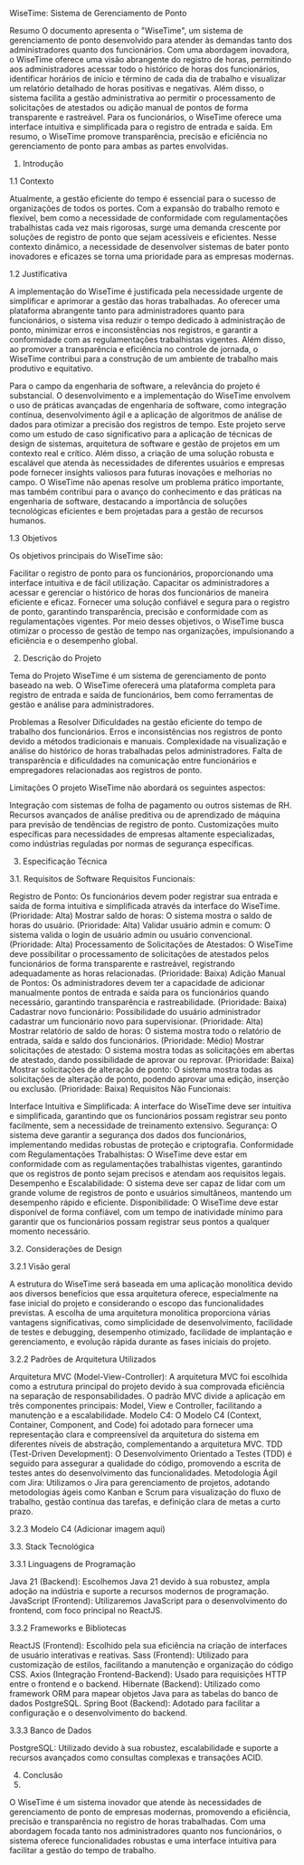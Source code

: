 WiseTime: Sistema de Gerenciamento de Ponto

Resumo
  O documento apresenta o "WiseTime", um sistema de gerenciamento de ponto desenvolvido para atender às demandas tanto dos administradores     quanto dos funcionários. Com uma abordagem inovadora, o WiseTime oferece uma visão abrangente do registro de horas, permitindo aos administradores acessar todo o histórico de horas dos funcionários, identificar horários de início e término de cada dia de trabalho e visualizar um relatório detalhado de horas positivas e negativas. Além disso, o sistema facilita a gestão administrativa ao permitir o processamento de solicitações de atestados ou adição manual de pontos de forma transparente e rastreável. Para os funcionários, o WiseTime oferece uma interface intuitiva e simplificada para o registro de entrada e saída. Em resumo, o WiseTime promove transparência, precisão e eficiência no gerenciamento de ponto para ambas as partes envolvidas.

1. Introdução
   
1.1 Contexto

  Atualmente, a gestão eficiente do tempo é essencial para o sucesso de organizações de todos os portes. Com a expansão do trabalho remoto e flexível, bem como a necessidade de conformidade com regulamentações trabalhistas cada vez mais rigorosas, surge uma demanda crescente por soluções de registro de ponto que sejam acessíveis e eficientes. Nesse contexto dinâmico, a necessidade de desenvolver sistemas de bater ponto inovadores e eficazes se torna uma prioridade para as empresas modernas.

1.2 Justificativa

  A implementação do WiseTime é justificada pela necessidade urgente de simplificar e aprimorar a gestão das horas trabalhadas. Ao oferecer uma plataforma abrangente tanto para administradores quanto para funcionários, o sistema visa reduzir o tempo dedicado à administração de ponto, minimizar erros e inconsistências nos registros, e garantir a conformidade com as regulamentações trabalhistas vigentes. Além disso, ao promover a transparência e eficiência no controle de jornada, o WiseTime contribui para a construção de um ambiente de trabalho mais produtivo e equitativo.

  Para o campo da engenharia de software, a relevância do projeto é substancial. O desenvolvimento e a implementação do WiseTime envolvem o uso de práticas avançadas de engenharia de software, como integração contínua, desenvolvimento ágil e a aplicação de algoritmos de análise de dados para otimizar a precisão dos registros de tempo. Este projeto serve como um estudo de caso significativo para a aplicação de técnicas de design de sistemas, arquitetura de software e gestão de projetos em um contexto real e crítico. Além disso, a criação de uma solução robusta e escalável que atenda às necessidades de diferentes usuários e empresas pode fornecer insights valiosos para futuras inovações e melhorias no campo. O WiseTime não apenas resolve um problema prático importante, mas também contribui para o avanço do conhecimento e das práticas na engenharia de software, destacando a importância de soluções tecnológicas eficientes e bem projetadas para a gestão de recursos humanos.

1.3 Objetivos

Os objetivos principais do WiseTime são:

  Facilitar o registro de ponto para os funcionários, proporcionando uma interface intuitiva e de fácil utilização.
Capacitar os administradores a acessar e gerenciar o histórico de horas dos funcionários de maneira eficiente e eficaz.
Fornecer uma solução confiável e segura para o registro de ponto, garantindo transparência, precisão e conformidade com as regulamentações vigentes.
Por meio desses objetivos, o WiseTime busca otimizar o processo de gestão de tempo nas organizações, impulsionando a eficiência e o desempenho global.

2. Descrição do Projeto
   
Tema do Projeto
  WiseTime é um sistema de gerenciamento de ponto baseado na web. O WiseTime oferecerá uma plataforma completa para registro de entrada e saída de funcionários, bem como ferramentas de gestão e análise para administradores.

  Problemas a Resolver
Dificuldades na gestão eficiente do tempo de trabalho dos funcionários.
Erros e inconsistências nos registros de ponto devido a métodos tradicionais e manuais.
Complexidade na visualização e análise do histórico de horas trabalhadas pelos administradores.
Falta de transparência e dificuldades na comunicação entre funcionários e empregadores relacionadas aos registros de ponto.

Limitações
  O projeto WiseTime não abordará os seguintes aspectos:

Integração com sistemas de folha de pagamento ou outros sistemas de RH.
Recursos avançados de análise preditiva ou de aprendizado de máquina para previsão de tendências de registro de ponto.
Customizações muito específicas para necessidades de empresas altamente especializadas, como indústrias reguladas por normas de segurança específicas.

3. Especificação Técnica

3.1. Requisitos de Software
Requisitos Funcionais:

Registro de Ponto: Os funcionários devem poder registrar sua entrada e saída de forma intuitiva e simplificada através da interface do WiseTime. (Prioridade: Alta)
Mostrar saldo de horas: O sistema mostra o saldo de horas do usuário. (Prioridade: Alta)
Validar usuário admin e comum: O sistema valida o login de usuário admin ou usuário convencional. (Prioridade: Alta)
Processamento de Solicitações de Atestados: O WiseTime deve possibilitar o processamento de solicitações de atestados pelos funcionários de forma transparente e rastreável, registrando adequadamente as horas relacionadas. (Prioridade: Baixa)
Adição Manual de Pontos: Os administradores devem ter a capacidade de adicionar manualmente pontos de entrada e saída para os funcionários quando necessário, garantindo transparência e rastreabilidade. (Prioridade: Baixa)
Cadastrar novo funcionário: Possibilidade do usuário administrador cadastrar um funcionário novo para supervisionar. (Prioridade: Alta)
Mostrar relatório de saldo de horas: O sistema mostra todo o relatório de entrada, saída e saldo dos funcionários. (Prioridade: Médio)
Mostrar solicitações de atestado: O sistema mostra todas as solicitações em abertas de atestado, dando possibilidade de aprovar ou reprovar. (Prioridade: Baixa)
Mostrar solicitações de alteração de ponto: O sistema mostra todas as solicitações de alteração de ponto, podendo aprovar uma edição, inserção ou exclusão. (Prioridade: Baixa)
Requisitos Não Funcionais:

Interface Intuitiva e Simplificada: A interface do WiseTime deve ser intuitiva e simplificada, garantindo que os funcionários possam registrar seu ponto facilmente, sem a necessidade de treinamento extensivo.
Segurança: O sistema deve garantir a segurança dos dados dos funcionários, implementando medidas robustas de proteção e criptografia.
Conformidade com Regulamentações Trabalhistas: O WiseTime deve estar em conformidade com as regulamentações trabalhistas vigentes, garantindo que os registros de ponto sejam precisos e atendam aos requisitos legais.
Desempenho e Escalabilidade: O sistema deve ser capaz de lidar com um grande volume de registros de ponto e usuários simultâneos, mantendo um desempenho rápido e eficiente.
Disponibilidade: O WiseTime deve estar disponível de forma confiável, com um tempo de inatividade mínimo para garantir que os funcionários possam registrar seus pontos a qualquer momento necessário.

3.2. Considerações de Design

3.2.1 Visão geral

  A estrutura do WiseTime será baseada em uma aplicação monolítica devido aos diversos benefícios que essa arquitetura oferece, especialmente na fase inicial do projeto e considerando o escopo das funcionalidades previstas. A escolha de uma arquitetura monolítica proporciona várias vantagens significativas, como simplicidade de desenvolvimento, facilidade de testes e debugging, desempenho otimizado, facilidade de implantação e gerenciamento, e evolução rápida durante as fases iniciais do projeto.

3.2.2 Padrões de Arquitetura Utilizados

  Arquitetura MVC (Model-View-Controller): A arquitetura MVC foi escolhida como a estrutura principal do projeto devido à sua comprovada eficiência na separação de responsabilidades. O padrão MVC divide a aplicação em três componentes principais: Model, View e Controller, facilitando a manutenção e a escalabilidade.
Modelo C4: O Modelo C4 (Context, Container, Component, and Code) foi adotado para fornecer uma representação clara e compreensível da arquitetura do sistema em diferentes níveis de abstração, complementando a arquitetura MVC.
TDD (Test-Driven Development): O Desenvolvimento Orientado a Testes (TDD) é seguido para assegurar a qualidade do código, promovendo a escrita de testes antes do desenvolvimento das funcionalidades.
Metodologia Ágil com Jira: Utilizamos o Jira para gerenciamento de projetos, adotando metodologias ágeis como Kanban e Scrum para visualização do fluxo de trabalho, gestão contínua das tarefas, e definição clara de metas a curto prazo.

3.2.3 Modelo C4
(Adicionar imagem aqui)

3.3. Stack Tecnológica

3.3.1 Linguagens de Programação

Java 21 (Backend): Escolhemos Java 21 devido à sua robustez, ampla adoção na indústria e suporte a recursos modernos de programação.
JavaScript (Frontend): Utilizaremos JavaScript para o desenvolvimento do frontend, com foco principal no ReactJS.

3.3.2 Frameworks e Bibliotecas

ReactJS (Frontend): Escolhido pela sua eficiência na criação de interfaces de usuário interativas e reativas.
Sass (Frontend): Utilizado para customização de estilos, facilitando a manutenção e organização do código CSS.
Axios (Integração Frontend-Backend): Usado para requisições HTTP entre o frontend e o backend.
Hibernate (Backend): Utilizado como framework ORM para mapear objetos Java para as tabelas do banco de dados PostgreSQL.
Spring Boot (Backend): Adotado para facilitar a configuração e o desenvolvimento do backend.

3.3.3 Banco de Dados

PostgreSQL: Utilizado devido à sua robustez, escalabilidade e suporte a recursos avançados como consultas complexas e transações ACID.

4. Conclusão
5. 
O WiseTime é um sistema inovador que atende às necessidades de gerenciamento de ponto de empresas modernas, promovendo a eficiência, precisão e transparência no registro de horas trabalhadas. Com uma abordagem focada tanto nos administradores quanto nos funcionários, o sistema oferece funcionalidades robustas e uma interface intuitiva para facilitar a gestão do tempo de trabalho.
